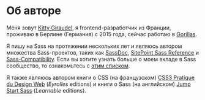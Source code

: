 
# Об авторе

Меня зовут [Kitty Giraudel](https://kittygiraudel.com), я frontend-разработчик из Франции, проживаю в Берлине (Германия) с 2015 года, сейчас работаю в [Gorillas](https://gorillas.io/).

Я пишу на Sass на протяжении нескольких лет и являюсь автором множества Sass-проектов, таких как [SassDoc](http://sassdoc.com), [SitePoint Sass Reference](https://sitepoint.com/sass-reference/) и [Sass-Compatibility](https://kittygiraudel.github.io/sass-compatibility/). Если вы хотите узнать больше о моем вкладе в Sass сообщество, то ознакомьтесь с [этим списком](https://github.com/KittyGiraudel/awesome-sass).

Я также являюсь автором книги о CSS (на французском) [CSS3 Pratique du Design Web](https://www.eyrolles.com/Informatique/Livre/css3-9782212678963/) (*Eyrolles* editions) и книги о Sass (на английском) [Jump Start Sass](https://learnable.com/books/jump-start-sass) (*Learnable* editions).
